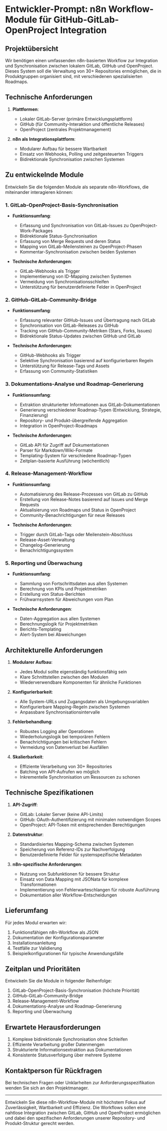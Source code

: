 # Entwickler-Prompt: n8n Workflow-Module für GitHub-GitLab-OpenProject Integration

## Projektübersicht

Wir benötigen einen umfassenden n8n-basierten Workflow zur Integration und Synchronisation zwischen lokalem GitLab, GitHub und OpenProject. Dieses System soll die Verwaltung von 30+ Repositories ermöglichen, die in Produktgruppen organisiert sind, mit verschiedenen spezialisierten Roadmaps.

## Technische Anforderungen

1. **Plattformen**:
   - Lokaler GitLab-Server (primäre Entwicklungsplattform)
   - GitHub (für Community-Interaktion und öffentliche Releases)
   - OpenProject (zentrales Projektmanagement)

2. **n8n als Integrationsplattform**:
   - Modularer Aufbau für bessere Wartbarkeit
   - Einsatz von Webhooks, Polling und zeitgesteuerten Triggers
   - Bidirektionale Synchronisation zwischen Systemen

## Zu entwickelnde Module

Entwickeln Sie die folgenden Module als separate n8n-Workflows, die miteinander interagieren können:

### 1. GitLab-OpenProject-Basis-Synchronisation

- **Funktionsumfang**:
  - Erfassung und Synchronisation von GitLab-Issues zu OpenProject-Work-Packages
  - Bidirektionale Status-Synchronisation
  - Erfassung von Merge Requests und deren Status
  - Mapping von GitLab-Meilensteinen zu OpenProject-Phasen
  - Kommentar-Synchronisation zwischen beiden Systemen

- **Technische Anforderungen**:
  - GitLab-Webhooks als Trigger
  - Implementierung von ID-Mapping zwischen Systemen
  - Vermeidung von Synchronisationsschleifen
  - Unterstützung für benutzerdefinierte Felder in OpenProject

### 2. GitHub-GitLab-Community-Bridge

- **Funktionsumfang**:
  - Erfassung relevanter GitHub-Issues und Übertragung nach GitLab
  - Synchronisation von GitLab-Releases zu GitHub
  - Tracking von GitHub-Community-Metriken (Stars, Forks, Issues)
  - Bidirektionale Status-Updates zwischen GitHub und GitLab

- **Technische Anforderungen**:
  - GitHub-Webhooks als Trigger
  - Selektive Synchronisation basierend auf konfigurierbaren Regeln
  - Unterstützung für Release-Tags und Assets
  - Erfassung von Community-Statistiken

### 3. Dokumentations-Analyse und Roadmap-Generierung

- **Funktionsumfang**:
  - Extraktion strukturierter Informationen aus GitLab-Dokumentationen
  - Generierung verschiedener Roadmap-Typen (Entwicklung, Strategie, Finanzierung)
  - Repository- und Produkt-übergreifende Aggregation
  - Integration in OpenProject-Roadmaps

- **Technische Anforderungen**:
  - GitLab API für Zugriff auf Dokumentationen
  - Parser für Markdown/Wiki-Formate
  - Templating-System für verschiedene Roadmap-Typen
  - Zeitplan-basierte Ausführung (wöchentlich)

### 4. Release-Management-Workflow

- **Funktionsumfang**:
  - Automatisierung des Release-Prozesses von GitLab zu GitHub
  - Erstellung von Release-Notes basierend auf Issues und Merge Requests
  - Aktualisierung von Roadmaps und Status in OpenProject
  - Community-Benachrichtigungen für neue Releases

- **Technische Anforderungen**:
  - Trigger durch GitLab-Tags oder Meilenstein-Abschluss
  - Release-Asset-Verwaltung
  - Changelog-Generierung
  - Benachrichtigungssystem

### 5. Reporting und Überwachung

- **Funktionsumfang**:
  - Sammlung von Fortschrittsdaten aus allen Systemen
  - Berechnung von KPIs und Projektmetriken
  - Erstellung von Status-Berichten
  - Frühwarnsystem für Abweichungen vom Plan

- **Technische Anforderungen**:
  - Daten-Aggregation aus allen Systemen
  - Berechnungslogik für Projektmetriken
  - Berichts-Templating
  - Alert-System bei Abweichungen

## Architekturelle Anforderungen

1. **Modularer Aufbau**:
   - Jedes Modul sollte eigenständig funktionsfähig sein
   - Klare Schnittstellen zwischen den Modulen
   - Wiederverwendbare Komponenten für ähnliche Funktionen

2. **Konfigurierbarkeit**:
   - Alle System-URLs und Zugangsdaten als Umgebungsvariablen
   - Konfigurierbare Mapping-Regeln zwischen Systemen
   - Anpassbare Synchronisationsintervalle

3. **Fehlerbehandlung**:
   - Robustes Logging aller Operationen
   - Wiederholungslogik bei temporären Fehlern
   - Benachrichtigungen bei kritischen Fehlern
   - Vermeidung von Datenverlust bei Ausfällen

4. **Skalierbarkeit**:
   - Effiziente Verarbeitung von 30+ Repositories
   - Batching von API-Aufrufen wo möglich
   - Inkrementelle Synchronisation um Ressourcen zu schonen

## Technische Spezifikationen

1. **API-Zugriff**:
   - GitLab: Lokaler Server (keine API-Limits)
   - GitHub: OAuth-Authentifizierung mit minimalen notwendigen Scopes
   - OpenProject: API-Token mit entsprechenden Berechtigungen

2. **Datenstruktur**:
   - Standardisiertes Mapping-Schema zwischen Systemen
   - Speicherung von Referenz-IDs zur Nachverfolgung
   - Benutzerdefinierte Felder für systemspezifische Metadaten

3. **n8n-spezifische Anforderungen**:
   - Nutzung von Subfunktionen für bessere Struktur
   - Einsatz von Data Mapping mit JSONata für komplexe Transformationen
   - Implementierung von Fehlerwarteschlangen für robuste Ausführung
   - Dokumentation aller Workflow-Entscheidungen

## Lieferumfang

Für jedes Modul erwarten wir:

1. Funktionsfähigen n8n-Workflow als JSON
2. Dokumentation der Konfigurationsparameter
3. Installationsanleitung
4. Testfälle zur Validierung
5. Beispielkonfigurationen für typische Anwendungsfälle

## Zeitplan und Prioritäten

Entwickeln Sie die Module in folgender Reihenfolge:

1. GitLab-OpenProject-Basis-Synchronisation (höchste Priorität)
2. GitHub-GitLab-Community-Bridge
3. Release-Management-Workflow
4. Dokumentations-Analyse und Roadmap-Generierung
5. Reporting und Überwachung

## Erwartete Herausforderungen

1. Komplexe bidirektionale Synchronisation ohne Schleifen
2. Effiziente Verarbeitung großer Datenmengen
3. Strukturierte Informationsextraktion aus Dokumentationen
4. Konsistente Statusverfolgung über mehrere Systeme

## Kontaktperson für Rückfragen

Bei technischen Fragen oder Unklarheiten zur Anforderungsspezifikation wenden Sie sich an den Projektmanager.

---

Entwickeln Sie diese n8n-Workflow-Module mit höchstem Fokus auf Zuverlässigkeit, Wartbarkeit und Effizienz. Die Workflows sollen eine nahtlose Integration zwischen GitLab, GitHub und OpenProject ermöglichen und dabei den spezifischen Anforderungen unserer Repository- und Produkt-Struktur gerecht werden.
